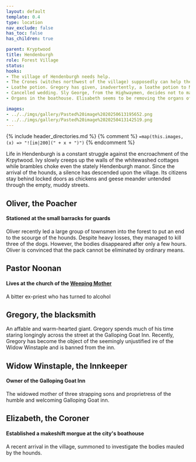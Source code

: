 ```yaml
---
layout: default
template: 0.4
type: location
nav_exclude: false
has_toc: false
has_children: true

parent: Kryptwood
title: Hendenburgh
role: Forest Village
status: 
hooks:
- The village of Hendenburgh needs help.
- The Crones (witches northwest of the village) supposedly can help the village.
- Loathe potion. Gregory has given, inadvertently, a loathe potion to Mrs Winstaple. To correct that they would need the help of the Crones. Mrs Winstaple would like to see Gregory leave the village.
- Cancelled wedding. Sly George, from the Highwaymen, decides not to marry beautiful Winnifried. The Crones want that fixed. They would write a banishment letter for the hounds if someone convinces Sly George otherwise.
- Organs in the boathouse. Elisabeth seems to be removing the organs of the dead people in the village. Some think she should not be doing that.

images: 
- ../../imgs/gallery/Pasted%20image%2020250613195652.png
- ../../imgs/gallery/Pasted%20image%2020250413142519.png
---
```


{% include header_directories.md %}
{% comment %}
`=map(this.images, (x) => "![im|200](" + x + ")")`
{% endcomment %}

Life in Hendenburgh is a constant struggle against the encroachment of the Krpytwood.
Ivy slowly creeps up the walls of the whitewashed cottages while brambles choke even the stately Hendenburgh manor.
Since the arrival of the hounds, a silence has descended upon the village.
Its citizens stay behind locked doors as chickens and geese meander untended through the empty, muddy streets.

## Oliver, the Poacher
#### Stationed at the small barracks for guards
Oliver recently led a large group of townsmen into the forest to put an end to the scourge of the hounds.
Despite heavy losses, they managed to kill three of the dogs.
However, the bodies disappeared after only a few hours.
Oliver is convinced that the pack cannot be eliminated by ordinary means.

## Pastor Noonan
#### Lives at the church of the [Weeping Mother](../weepingMother/index.md)

A bitter ex-priest who has turned to alcohol

## Gregory, the blacksmith

An affable and warm-hearted giant.
Gregory spends much of his time staring longingly across the street at the Galloping Goat Inn.
Recently, Gregory has become the object of the seemingly unjustified ire of the Widow Winstaple and is banned from the inn.

## Widow Winstaple, the Innkeeper
#### Owner of the Galloping Goat Inn

The widowed mother of three strapping sons and proprietress of the humble and welcoming Galloping Goat inn.

## Elizabeth, the Coroner
#### Established a makeshift morgue at the city's boathouse

A recent arrival in the village, summoned to investigate the bodies mauled by the hounds.
